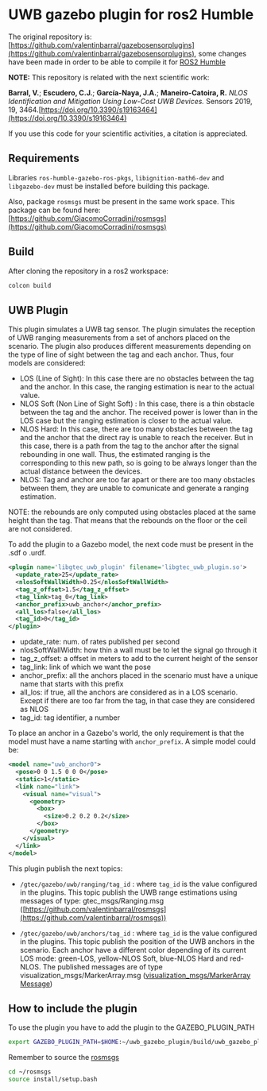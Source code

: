# UWB gazebo plugin for ros2 Humble

The original repository is: [https://github.com/valentinbarral/gazebosensorplugins](https://github.com/valentinbarral/gazebosensorplugins), some changes have been made in order to be able to compile it for [ROS2 Humble](https://docs.ros.org/en/humble/index.html)

**NOTE:** This repository is related with the next scientific work:

**Barral, V.**; **Escudero, C.J.**; **García-Naya, J.A.**; **Maneiro-Catoira, R.** *NLOS Identification and Mitigation Using Low-Cost UWB Devices.* Sensors 2019, 19, 3464.[https://doi.org/10.3390/s19163464](https://doi.org/10.3390/s19163464)

If you use this code for your scientific activities, a citation is appreciated.

## Requirements

Libraries ```ros-humble-gazebo-ros-pkgs```, ```libignition-math6-dev``` and ```libgazebo-dev``` must be installed before building this package.

Also, package ```rosmsgs``` must be present in the same work space. This package can be found here:  [https://github.com/GiacomoCorradini/rosmsgs](https://github.com/GiacomoCorradini/rosmsgs)

## Build

After cloning the repository in a ros2 workspace:

```bash
colcon build
```

## UWB Plugin

This plugin simulates a UWB tag sensor. The plugin simulates the reception of UWB ranging measurements from a set of anchors placed on the scenario. The plugin also produces different measurements depending on the type of line of sight between the tag and each anchor. Thus, four models are considered:

- LOS (Line of Sight): In this case there are no obstacles between the tag and the anchor. In this case, the ranging estimation is near to the actual value.
- NLOS Soft (Non Line of Sight Soft) : In this case, there is a thin obstacle between the tag and the anchor. The received power is lower than in the LOS case but the ranging estimation is closer to the actual value.
- NLOS Hard: In this case, there are too many obstacles between the tag and the anchor that the direct ray is unable to reach the receiver. But in this case, there is a path from the tag to the anchor after the signal rebounding in one wall. Thus, the estimated ranging is the corresponding to this new path, so is going to be always longer than the actual distance between the devices.
- NLOS: Tag and anchor are too far apart or there are too many obstacles between them, they are unable to comunicate and generate a ranging estimation.

NOTE: the rebounds are only computed using obstacles placed at the same height than the tag. That means that the rebounds on the floor or the ceil are not considered.

To add the plugin to a Gazebo model, the next code must be present in the .sdf o .urdf.

```xml
<plugin name='libgtec_uwb_plugin' filename='libgtec_uwb_plugin.so'>
  <update_rate>25</update_rate>
  <nlosSoftWallWidth>0.25</nlosSoftWallWidth>
  <tag_z_offset>1.5</tag_z_offset>
  <tag_link>tag_0</tag_link>
  <anchor_prefix>uwb_anchor</anchor_prefix>
  <all_los>false</all_los>
  <tag_id>0</tag_id>
</plugin>
```

- update_rate: num. of rates published per second
- nlosSoftWallWidth: how thin a wall must be to let the signal go through it
- tag_z_offset: a offset in meters to add to the current height of the sensor
- tag_link: link of which we want the pose
- anchor_prefix: all the anchors placed in the scenario must have a unique name that starts with this prefix
- all_los: if true, all the anchors are considered as in a LOS scenario. Except if there are too far from the tag, in that case they are considered as NLOS
- tag_id: tag identifier, a number

To place an anchor in a Gazebo's world, the only requirement is that the model must have a name starting with ```anchor_prefix```. A simple model could be:

```xml
<model name="uwb_anchor0">
  <pose>0 0 1.5 0 0 0</pose>
  <static>1</static>
  <link name="link">
    <visual name="visual">
      <geometry>
        <box>
          <size>0.2 0.2 0.2</size>
        </box>
      </geometry>
    </visual>
  </link>
</model>
```

This plugin publish the next topics:

- ```/gtec/gazebo/uwb/ranging/tag_id``` : where ```tag_id``` is the value configured in the plugins. This topic publish the UWB range estimations using messages of type: gtec_msgs/Ranging.msg ([https://github.com/valentinbarral/rosmsgs](https://github.com/valentinbarral/rosmsgs))

- ```/gtec/gazebo/uwb/anchors/tag_id``` : where ```tag_id``` is the value configured in the plugins. This topic publish the position of the UWB anchors in the scenario. Each anchor have a different color depending of its current LOS mode: green-LOS, yellow-NLOS Soft, blue-NLOS Hard and red-NLOS. The published messages are of type visualization_msgs/MarkerArray.msg ([visualization_msgs/MarkerArray Message](http://docs.ros.org/melodic/api/visualization_msgs/html/msg/MarkerArray.html))

## How to include the plugin

To use the plugin you have to add the plugin to the GAZEBO_PLUGIN_PATH

```bash
export GAZEBO_PLUGIN_PATH=$HOME:~/uwb_gazebo_plugin/build/uwb_gazebo_plugin:$GAZEBO_PLUGIN_PATH
```

Remember to source the [rosmsgs](https://github.com/GiacomoCorradini/rosmsgs)

```bash
cd ~/rosmsgs
source install/setup.bash
```
